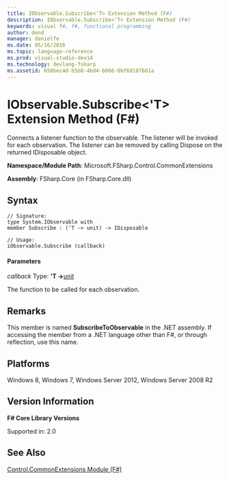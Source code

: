 ```yaml
---
title: IObservable.Subscribe<'T> Extension Method (F#)
description: IObservable.Subscribe<'T> Extension Method (F#)
keywords: visual f#, f#, functional programming
author: dend
manager: danielfe
ms.date: 05/16/2016
ms.topic: language-reference
ms.prod: visual-studio-dev14
ms.technology: devlang-fsharp
ms.assetid: 658bec4d-b5b8-4bd4-b066-0bf6d187661a 
---
```


# IObservable.Subscribe<'T> Extension Method (F#)

Connects a listener function to the observable. The listener will be invoked for each observation. The listener can be removed by calling Dispose on the returned IDisposable object.

**Namespace/Module Path**: Microsoft.FSharp.Control.CommonExtensions

**Assembly**: FSharp.Core (in FSharp.Core.dll)


## Syntax

```
// Signature:
type System.IObservable with
member Subscribe : ('T -> unit) -> IDisposable

// Usage:
iObservable.Subscribe (callback)
```

#### Parameters
*callback*
Type: **'T -&gt;**[unit](https://msdn.microsoft.com/library/00b837c2-6c8a-483a-87d3-0479c64037a7)


The function to be called for each observation.




## Remarks
This member is named **SubscribeToObservable** in the .NET assembly. If accessing the member from a .NET language other than F#, or through reflection, use this name.


## Platforms
Windows 8, Windows 7, Windows Server 2012, Windows Server 2008 R2


## Version Information
**F# Core Library Versions**

Supported in: 2.0




## See Also
[Control.CommonExtensions Module &#40;F&#35;&#41;](Control.CommonExtensions-Module-%5BFSharp%5D.md)

